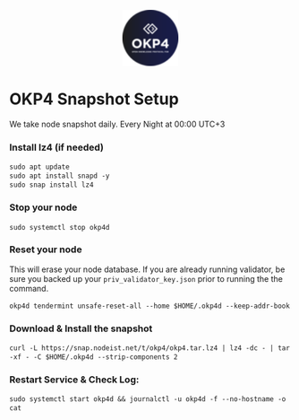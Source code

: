<p align="center">
  <img height="100" height="auto" src="https://raw.githubusercontent.com/Nodeist/Kurulumlar/main/logos/okp4.png">
</p>



# OKP4 Snapshot Setup
We take node snapshot daily.
Every Night at 00:00 UTC+3

### Install lz4 (if needed)
```
sudo apt update
sudo apt install snapd -y
sudo snap install lz4
```

### Stop your node
```
sudo systemctl stop okp4d
```

### Reset your node
This will erase your node database. If you are already running validator, be sure you backed up your `priv_validator_key.json` prior to running the the command.

```
okp4d tendermint unsafe-reset-all --home $HOME/.okp4d --keep-addr-book
```

### Download & Install the snapshot
```
curl -L https://snap.nodeist.net/t/okp4/okp4.tar.lz4 | lz4 -dc - | tar -xf - -C $HOME/.okp4d --strip-components 2
```

### Restart Service & Check Log:
```
sudo systemctl start okp4d && journalctl -u okp4d -f --no-hostname -o cat
```
